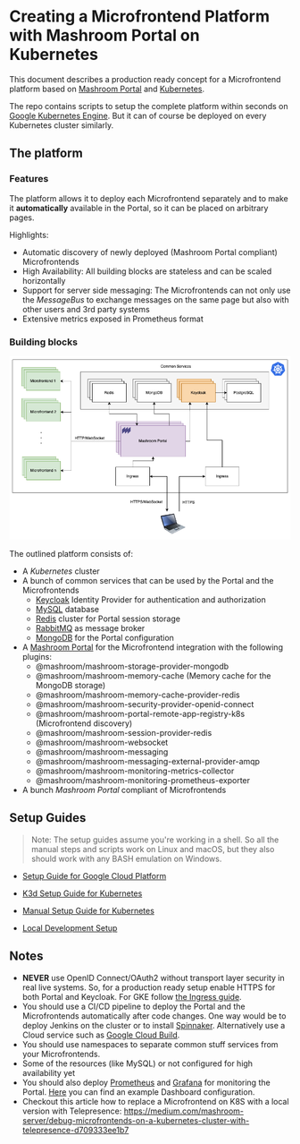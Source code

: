 
# Creating a Microfrontend Platform with Mashroom Portal on Kubernetes

This document describes a production ready concept for a Microfrontend platform based
on [Mashroom Portal](https://mashroom-server.com) and [Kubernetes](https://kubernetes.io).

The repo contains scripts to setup the complete platform within seconds on [Google Kubernetes Engine](https://cloud.google.com/kubernetes-engine).
But it can of course be deployed on every Kubernetes cluster similarly.

## The platform

### Features

The platform allows it to deploy each Microfrontend separately and to make it **automatically** available in the Portal,
so it can be placed on arbitrary pages.

Highlights:

 * Automatic discovery of newly deployed (Mashroom Portal compliant) Microfrontends
 * High Availability: All building blocks are stateless and can be scaled horizontally
 * Support for server side messaging: The Microfrontends can not only use the *MessageBus* to exchange messages on the same page
   but also with other users and 3rd party systems
 * Extensive metrics exposed in Prometheus format

### Building blocks

![The platform](./images/platform.png)

The outlined platform consists of:

 * A *Kubernetes* cluster
 * A bunch of common services that can be used by the Portal and the Microfrontends
     * [Keycloak](https://www.keycloak.org) Identity Provider for authentication and authorization
     * [MySQL](https://www.mysql.com/)  database
     * [Redis](https://redis.io) cluster for Portal session storage
     * [RabbitMQ](https://www.rabbitmq.com) as message broker
     * [MongoDB](https://www.mongodb.com) for the Portal configuration
 * A [Mashroom Portal](https://mashroom-server.com) for the Microfrontend integration with the following plugins:
     * @mashroom/mashroom-storage-provider-mongodb
     * @mashroom/mashroom-memory-cache (Memory cache for the MongoDB storage)
     * @mashroom/mashroom-memory-cache-provider-redis
     * @mashroom/mashroom-security-provider-openid-connect
     * @mashroom/mashroom-portal-remote-app-registry-k8s (Microfrontend discovery)
     * @mashroom/mashroom-session-provider-redis
     * @mashroom/mashroom-websocket
     * @mashroom/mashroom-messaging
     * @mashroom/mashroom-messaging-external-provider-amqp
     * @mashroom/mashroom-monitoring-metrics-collector
     * @mashroom/mashroom-monitoring-prometheus-exporter
 * A bunch *Mashroom Portal* compliant of Microfrontends

## Setup Guides

> Note: The setup guides assume you're working in a shell. So all the manual steps and scripts work on
> Linux and macOS, but they also should work with any BASH emulation on Windows.

 * [Setup Guide for Google Cloud Platform](SETUP_GCP.md)
 * [K3d Setup Guide for Kubernetes](SETUP_K8S_K3D.md)
 * [Manual Setup Guide for Kubernetes](SETUP_K8S_MANUAL.md)


 * [Local Development Setup](SETUP_LOCAL_DEV.md)

## Notes

 * **NEVER** use OpenID Connect/OAuth2 without transport layer security in real live systems.
   So, for a production ready setup enable HTTPS for both Portal and Keycloak.
   For GKE follow [the Ingress guide](https://cloud.google.com/kubernetes-engine/docs/concepts/ingress).
 * You should use a CI/CD pipeline to deploy the Portal and the Microfrontends automatically after code changes.
   One way would be to deploy Jenkins on the cluster or to install [Spinnaker](https://www.spinnaker.io/).
   Alternatively use a Cloud service such as [Google Cloud Build](https://github.com/marketplace/google-cloud-build).
 * You should use namespaces to separate common stuff services from your Microfrontends.
 * Some of the resources (like MySQL) or not configured for high availability yet
 * You should also deploy [Prometheus](https://prometheus.io/) and [Grafana](https://grafana.com/) for monitoring the Portal.
   [Here](https://github.com/nonblocking/mashroom/blob/master/packages/plugin-packages/mashroom-monitoring-prometheus-exporter/test/grafana-test/grafana/provisioning/dashboards/Mashroom%20Dashboard.json) you can find an example Dashboard configuration.
 * Checkout this article how to replace a Microfrontend on K8S with a local version with Telepresence:
   https://medium.com/mashroom-server/debug-microfrontends-on-a-kubernetes-cluster-with-telepresence-d709333ee1b7

